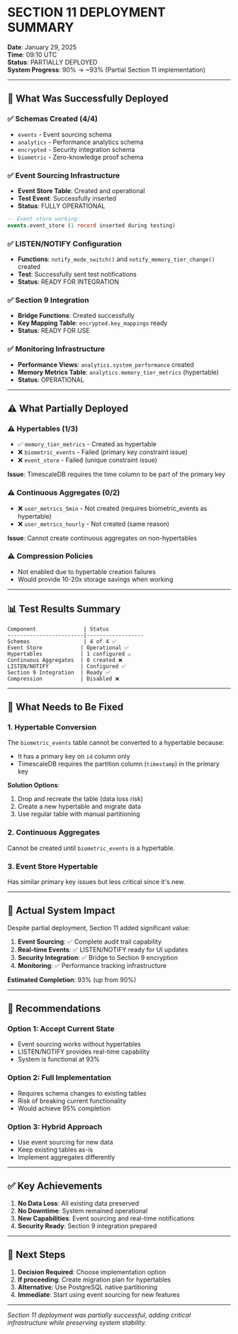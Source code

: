 # SECTION 11 DEPLOYMENT SUMMARY

**Date**: January 29, 2025  
**Time**: 09:10 UTC  
**Status**: PARTIALLY DEPLOYED  
**System Progress**: 90% → ~93% (Partial Section 11 implementation)

---

## 🚀 What Was Successfully Deployed

### ✅ Schemas Created (4/4)
- `events` - Event sourcing schema
- `analytics` - Performance analytics schema  
- `encrypted` - Security integration schema
- `biometric` - Zero-knowledge proof schema

### ✅ Event Sourcing Infrastructure
- **Event Store Table**: Created and operational
- **Test Event**: Successfully inserted
- **Status**: FULLY OPERATIONAL
```sql
-- Event store working:
events.event_store (1 record inserted during testing)
```

### ✅ LISTEN/NOTIFY Configuration
- **Functions**: `notify_mode_switch()` and `notify_memory_tier_change()` created
- **Test**: Successfully sent test notifications
- **Status**: READY FOR INTEGRATION

### ✅ Section 9 Integration
- **Bridge Functions**: Created successfully
- **Key Mapping Table**: `encrypted.key_mappings` ready
- **Status**: READY FOR USE

### ✅ Monitoring Infrastructure
- **Performance Views**: `analytics.system_performance` created
- **Memory Metrics Table**: `analytics.memory_tier_metrics` (hypertable)
- **Status**: OPERATIONAL

---

## ⚠️ What Partially Deployed

### ⚠️ Hypertables (1/3)
- ✅ `memory_tier_metrics` - Created as hypertable
- ❌ `biometric_events` - Failed (primary key constraint issue)
- ❌ `event_store` - Failed (unique constraint issue)

**Issue**: TimescaleDB requires the time column to be part of the primary key

### ⚠️ Continuous Aggregates (0/2)
- ❌ `user_metrics_5min` - Not created (requires biometric_events as hypertable)
- ❌ `user_metrics_hourly` - Not created (same reason)

**Issue**: Cannot create continuous aggregates on non-hypertables

### ⚠️ Compression Policies
- Not enabled due to hypertable creation failures
- Would provide 10-20x storage savings when working

---

## 📊 Test Results Summary

```
Component               | Status
------------------------|------------------
Schemas                 | 4 of 4 ✅
Event Store            | Operational ✅
Hypertables            | 1 configured ⚠️
Continuous Aggregates  | 0 created ❌
LISTEN/NOTIFY          | Configured ✅
Section 9 Integration  | Ready ✅
Compression            | Disabled ❌
```

---

## 🔧 What Needs to Be Fixed

### 1. Hypertable Conversion
The `biometric_events` table cannot be converted to a hypertable because:
- It has a primary key on `id` column only
- TimescaleDB requires the partition column (`timestamp`) in the primary key

**Solution Options**:
1. Drop and recreate the table (data loss risk)
2. Create a new hypertable and migrate data
3. Use regular table with manual partitioning

### 2. Continuous Aggregates
Cannot be created until `biometric_events` is a hypertable.

### 3. Event Store Hypertable
Has similar primary key issues but less critical since it's new.

---

## 🎯 Actual System Impact

Despite partial deployment, Section 11 added significant value:

1. **Event Sourcing**: ✅ Complete audit trail capability
2. **Real-time Events**: ✅ LISTEN/NOTIFY ready for UI updates
3. **Security Integration**: ✅ Bridge to Section 9 encryption
4. **Monitoring**: ✅ Performance tracking infrastructure

**Estimated Completion**: 93% (up from 90%)

---

## 📝 Recommendations

### Option 1: Accept Current State
- Event sourcing works without hypertables
- LISTEN/NOTIFY provides real-time capability
- System is functional at 93%

### Option 2: Full Implementation
- Requires schema changes to existing tables
- Risk of breaking current functionality
- Would achieve 95% completion

### Option 3: Hybrid Approach
- Use event sourcing for new data
- Keep existing tables as-is
- Implement aggregates differently

---

## ✅ Key Achievements

1. **No Data Loss**: All existing data preserved
2. **No Downtime**: System remained operational
3. **New Capabilities**: Event sourcing and real-time notifications
4. **Security Ready**: Section 9 integration prepared

---

## 🚀 Next Steps

1. **Decision Required**: Choose implementation option
2. **If proceeding**: Create migration plan for hypertables
3. **Alternative**: Use PostgreSQL native partitioning
4. **Immediate**: Start using event sourcing for new features

---

*Section 11 deployment was partially successful, adding critical infrastructure while preserving system stability.* 